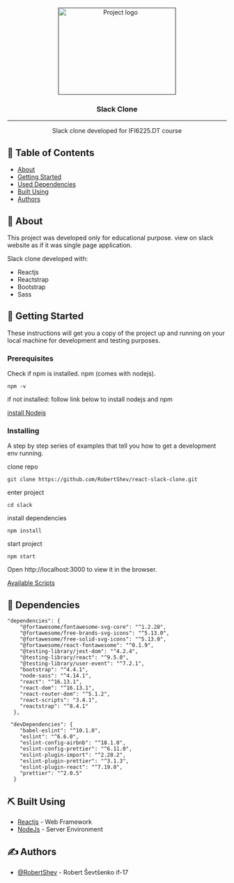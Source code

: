 <p align="center">
  <a href="" rel="noopener">
 <img width=270px height=200px src="https://i.pinimg.com/originals/87/d5/4a/87d54ab69b5838854941270ab9c6a2cf.gif" alt="Project logo"></a>
</p>

<h3 align="center">Slack Clone</h3>

---

<p align="center"> Slack clone developed for IFI6225.DT course
    <br> 
</p>

## 📝 Table of Contents

- [About](#about)
- [Getting Started](#getting_started)
- [Used Dependencies](#used_dependencies)
- [Built Using](#built_using)
- [Authors](#authors)

## 🧐 About <a name = "about"></a>

This project was developed only for educational purpose. view on slack website as if it was single page application.

Slack clone developed with:

- Reactjs
- Reactstrap
- Bootstrap
- Sass

## 🏁 Getting Started <a name = "getting_started"></a>

These instructions will get you a copy of the project up and running on your local machine for development and testing purposes.

### Prerequisites

Check if npm is installed.
npm (comes with nodejs).

```
npm -v
```

if not installed:
follow link below to install nodejs and npm

[install Nodejs](https://nodejs.org/en/download/)

### Installing

A step by step series of examples that tell you how to get a development env running.

clone repo

```
git clone https://github.com/RobertShev/react-slack-clone.git
```

enter project

```
cd slack
```

install dependencies

```
npm install
```

start project

```
npm start
```

Open http://localhost:3000 to view it in the browser.

[Available Scripts](https://github.com/RobertShev/react-slack-clone/blob/master/slack/README.md)

## 🎈 Dependencies <a name="used_dependencies"></a>

```
"dependencies": {
    "@fortawesome/fontawesome-svg-core": "^1.2.28",
    "@fortawesome/free-brands-svg-icons": "^5.13.0",
    "@fortawesome/free-solid-svg-icons": "^5.13.0",
    "@fortawesome/react-fontawesome": "^0.1.9",
    "@testing-library/jest-dom": "^4.2.4",
    "@testing-library/react": "^9.5.0",
    "@testing-library/user-event": "^7.2.1",
    "bootstrap": "^4.4.1",
    "node-sass": "^4.14.1",
    "react": "^16.13.1",
    "react-dom": "^16.13.1",
    "react-router-dom": "^5.1.2",
    "react-scripts": "3.4.1",
    "reactstrap": "^8.4.1"
  },
```

```
 "devDependencies": {
    "babel-eslint": "^10.1.0",
    "eslint": "^6.6.0",
    "eslint-config-airbnb": "^18.1.0",
    "eslint-config-prettier": "^6.11.0",
    "eslint-plugin-import": "^2.20.2",
    "eslint-plugin-prettier": "^3.1.3",
    "eslint-plugin-react": "^7.19.0",
    "prettier": "^2.0.5"
  }
```

## ⛏️ Built Using <a name = "built_using"></a>

- [Reactjs](https://reactjs.org/) - Web Framework
- [NodeJs](https://nodejs.org/en/) - Server Environment

## ✍️ Authors <a name = "authors"></a>

- [@RobertShev](https://github.com/robertshev) - Robert Ševtšenko if-17
